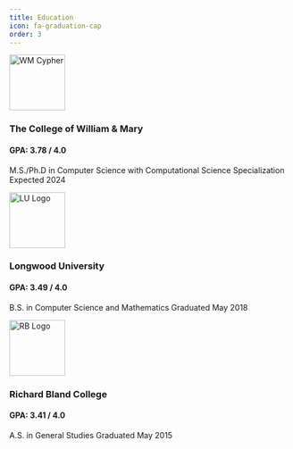 ```yaml
---
title: Education
icon: fa-graduation-cap 
order: 3
---
```

<img src="{{ 'assets/images/WM.png' | relative_url }}" width="100" alt="WM Cypher" />

### The College of William & Mary

#### **GPA: 3.78 / 4.0**

M.S./Ph.D in Computer Science with Computational Science Specialization
Expected 2024


<img src="{{ 'assets/images/LU.png' | relative_url }}" width="100" alt="LU Logo" />

### Longwood University

#### **GPA: 3.49 / 4.0**

B.S. in Computer Science and Mathematics
Graduated May 2018

<img src="{{ 'assets/images/RB.png' | relative_url }}" width="100" alt="RB Logo" />

### Richard Bland College

#### **GPA: 3.41 / 4.0**

A.S. in General Studies
Graduated May 2015
